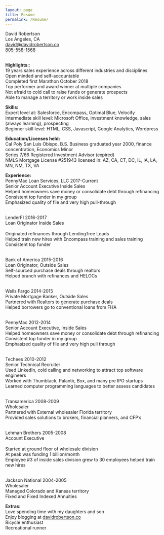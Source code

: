 ```yaml
---
layout: page
title: Resume
permalink: /Resume/
---
```

David Robertson<br>
Los Angeles, CA<br>
[david@davidrobertson.co](mailto:david@davidrobertson.co)<br>
<a href="tel:8055581568">805-558-1568</a><br><br>

<b>Highlights:</b>:<br>
19 years sales experience across different industries and disciplines<br>
Open minded and self-accountable<br>
Completed first Marathon October 2018<br>
Top performer and award winner at multiple companies<br>
Not afraid to cold call to raise funds or generate prospects<br>
Able to manage a territory or work inside sales<br>

<b>Skills:</b><br>
Expert level at: Salesforce, Encompass, Optimal Blue, Velocify<br>
Intermediate skill level: Microsoft Office, investment knowledge, sales (always learning), prospecting<br>
Beginner skill level: HTML, CSS, Javascript, Google Analytics, Wordpress<br>

<b>Education/Licenses held:</b><br>
Cal Poly San Luis Obispo, B.S. Business graduated year 2000, finance concentration, Economics Minor<br>
Series 7/66 Registered Investment Advisor (expired)<br>
NMLS Mortgage License #251943 licensed in: AZ, CA, CT, DC, IL, IA, LA, MN, NM, TX, VA<br>

<b>Experience:</b><br>
PennyMac Loan Services, LLC								                                 2017-Current<br>
Senior Account Executive Inside Sales<br>
Helped homeowners save money or consolidate debt through refinancing<br>
Consistent top funder in my group<br>
Emphasized quality of file and very high pull-through<br><br>

LenderFI												 2016-2017<br>
Loan Originator	Inside Sales<br>						
Originated refinances through LendingTree Leads<br>
Helped train new hires with Encompass training and sales training<br>
Consistent top funder<br><br>

Bank of America				  					  		   2015-2016<br>
Loan Originator, Outside Sales<br>
Self-sourced purchase deals through realtors<br>
Helped branch with refinances and HELOCs<br><br>

Wells Fargo										        	 	         2014-2015<br>
Private Mortgage Banker, Outside Sales<br>
Partnered with Realtors to generate purchase deals<br>
Helped borrowers go to conventional loans from FHA<br><br>

PennyMac									              	         		         2012-2014<br>
Senior Account Executive, Inside Sales<br>
Helped homeowners save money or consolidate debt through refinancing<br>
Consistent top funder in my group<br>
Emphasized quality of file and very high pull through<br><br>

Techees										         		         2010-2012<br>
Senior Technical Recruiter<br>
Used LinkedIn, cold calling and networking to attract top software engineers<br>
Worked with Thumbtack, Palantir, Box, and many pre IPO startups<br>
Learned computer programming languages to better assess candidates<br><br>

Transamerica										         		         2008-2009<br>
Wholesaler<br>
Partnered with External wholesaler Florida territory<br>
Provided sales solutions to brokers, financial planners, and CFP’s<br><br>

Lehman Brothers									         		         2005-2008<br>
Account Executive<br>						
Started at ground floor of wholesale division<br>
At peak was funding 1 billion/month<br>
Employee #3 of inside sales division grew to 30 employees helped train new hires<br><br>

Jackson National						 			         		         2004-2005<br>
Wholesaler<br>
Managed Colorado and Kansas territory<br>
Fixed and Fixed Indexed Annuities<br>

<b>Extras:</b><br>
Love spending time with my daughters and son<br>
Enjoy blogging at <a href="https://www.davidrobertson.co">davidrobertson.co</a><br>
Bicycle enthusiast<br>
Recreational runner<br>
